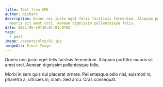 ```yaml
---
title: Test from CMS
author: Richard
description: Donec nec justo eget felis facilisis fermentum. Aliquam porttitor
  mauris sit amet orci. Aenean dignissim pellentesque felis.
date: 2021-06-29T10:07:01.070Z
tags:
  - post
image: /assets/blog/01.jpg
imageAlt: Stock Image
---
```

<!--StartFragment-->

Donec nec justo eget felis facilisis fermentum. Aliquam porttitor mauris sit amet orci. Aenean dignissim pellentesque felis.

Morbi in sem quis dui placerat ornare. Pellentesque odio nisi, euismod in, pharetra a, ultricies in, diam. Sed arcu. Cras consequat.

<!--EndFragment-->